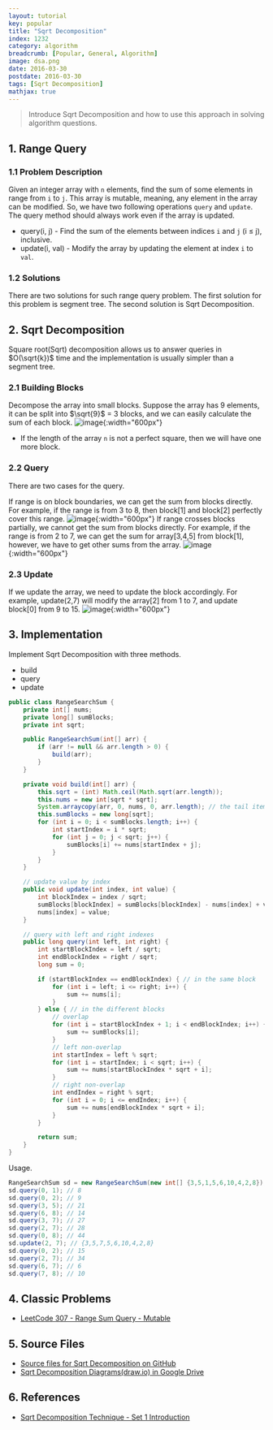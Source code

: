 ```yaml
---
layout: tutorial
key: popular
title: "Sqrt Decomposition"
index: 1232
category: algorithm
breadcrumb: [Popular, General, Algorithm]
image: dsa.png
date: 2016-03-30
postdate: 2016-03-30
tags: [Sqrt Decomposition]
mathjax: true
---
```


> Introduce Sqrt Decomposition and how to use this approach in solving algorithm questions.

## 1. Range Query
### 1.1 Problem Description
Given an integer array with `n` elements, find the sum of some elements in range from `i` to `j`. This array is mutable, meaning, any element in the array can be modified. So, we have two following operations `query` and `update`. The query method should always work even if the array is updated.
* query(i, j) - Find the sum of the elements between indices `i` and `j` (i ≤ j), inclusive.
* update(i, val) - Modify the array by updating the element at index `i` to `val`.

### 1.2 Solutions
There are two solutions for such range query problem. The first solution for this problem is segment tree. The second solution is Sqrt Decomposition.

## 2. Sqrt Decomposition
Square root(Sqrt) decomposition allows us to answer queries in $O(\sqrt{k})$ time and the implementation is usually simpler than a segment tree.
### 2.1 Building Blocks
Decompose the array into small blocks. Suppose the array has 9 elements, it can be split into $\sqrt{9}$ = 3 blocks, and we can easily calculate the sum of each block.
![image](/public/images/dsa/1232/build_blocks.png){:width="600px"}
* If the length of the array `n` is not a perfect square, then we will have one more block.

### 2.2 Query
There are two cases for the query.

If range is on block boundaries, we can get the sum from blocks directly. For example, if the range is from 3 to 8, then block[1] and block[2] perfectly cover this range.
![image](/public/images/dsa/1232/query1.png){:width="600px"}
If range crosses blocks partially, we cannot get the sum from blocks directly. For example, if the range is from 2 to 7, we can get the sum for array[3,4,5] from block[1], however, we have to get other sums from the array.
![image](/public/images/dsa/1232/query2.png){:width="600px"}
### 2.3 Update
If we update the array, we need to update the block accordingly. For example, update(2,7) will modify the array[2] from 1 to 7, and update block[0] from 9 to 15.
![image](/public/images/dsa/1232/update.png){:width="600px"}  

## 3. Implementation
Implement Sqrt Decomposition with three methods.
* build
* query
* update

```java
public class RangeSearchSum {
    private int[] nums;
    private long[] sumBlocks;
    private int sqrt;

    public RangeSearchSum(int[] arr) {
        if (arr != null && arr.length > 0) {
            build(arr);
        }
    }

    private void build(int[] arr) {
        this.sqrt = (int) Math.ceil(Math.sqrt(arr.length));
        this.nums = new int[sqrt * sqrt];
        System.arraycopy(arr, 0, nums, 0, arr.length); // the tail items in nums may be zero
        this.sumBlocks = new long[sqrt];
        for (int i = 0; i < sumBlocks.length; i++) {
            int startIndex = i * sqrt;
            for (int j = 0; j < sqrt; j++) {
                sumBlocks[i] += nums[startIndex + j];
            }
        }
    }

    // update value by index
    public void update(int index, int value) {
        int blockIndex = index / sqrt;
        sumBlocks[blockIndex] = sumBlocks[blockIndex] - nums[index] + value;
        nums[index] = value;
    }

    // query with left and right indexes
    public long query(int left, int right) {
        int startBlockIndex = left / sqrt;
        int endBlockIndex = right / sqrt;
        long sum = 0;

        if (startBlockIndex == endBlockIndex) { // in the same block
            for (int i = left; i <= right; i++) {
                sum += nums[i];
            }
        } else { // in the different blocks
            // overlap
            for (int i = startBlockIndex + 1; i < endBlockIndex; i++) {
                sum += sumBlocks[i];
            }
            // left non-overlap
            int startIndex = left % sqrt;
            for (int i = startIndex; i < sqrt; i++) {
                sum += nums[startBlockIndex * sqrt + i];
            }
            // right non-overlap
            int endIndex = right % sqrt;
            for (int i = 0; i <= endIndex; i++) {
                sum += nums[endBlockIndex * sqrt + i];
            }
        }

        return sum;
    }
}
```
Usage.
```java
RangeSearchSum sd = new RangeSearchSum(new int[] {3,5,1,5,6,10,4,2,8});
sd.query(0, 1); // 8
sd.query(0, 2); // 9
sd.query(3, 5); // 21
sd.query(6, 8); // 14
sd.query(3, 7); // 27
sd.query(2, 7); // 28
sd.query(0, 8); // 44
sd.update(2, 7); // {3,5,7,5,6,10,4,2,8}
sd.query(0, 2); // 15
sd.query(2, 7); // 34
sd.query(6, 7); // 6
sd.query(7, 8); // 10
```

## 4. Classic Problems
* [LeetCode 307 - Range Sum Query - Mutable](https://leetcode.com/problems/range-sum-query-mutable/)

## 5. Source Files
* [Source files for Sqrt Decomposition on GitHub](https://github.com/jojozhuang/dsa-java/tree/master/alg-sqrt-decomposition)
* [Sqrt Decomposition Diagrams(draw.io) in Google Drive](https://drive.google.com/file/d/1GPb8JsGG9S76k6jZg25WRoVYxF5JXxIg/view?usp=sharing)

## 6. References
* [Sqrt Decomposition Technique - Set 1 Introduction](https://www.geeksforgeeks.org/sqrt-square-root-decomposition-technique-set-1-introduction/)
